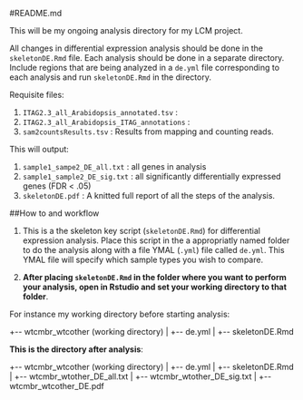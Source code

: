 #README.md

This will be my ongoing analysis directory for my LCM project.  

All changes in differential expression analysis should be done in the `skeletonDE.Rmd` file. Each analysis should be done in a separate directory.  Include regions that are being analyzed in a `de.yml` file corresponding to each analysis and run `skeletonDE.Rmd` in the directory.  

Requisite files:
1. `ITAG2.3_all_Arabidopsis_annotated.tsv` :  
2. `ITAG2.3_all_Arabidopsis_ITAG_annotations` : 
3. `sam2countsResults.tsv` : Results from mapping and counting reads.

This will output:
1. `sample1_sampe2_DE_all.txt` : all genes in analysis
2. `sample1_sample2_DE_sig.txt` : all significantly differentially expressed genes (FDR < .05)
3. `skeletonDE.pdf` : A knitted full report of all the steps of the analysis.

##How to and workflow
1. This is a the skeleton key script (`skeletonDE.Rmd`) for differential expression analysis.  Place this script in the a appropriatly named folder to do the analysis along with  a file YMAL (`.yml`) file called `de.yml`. This YMAL file will specify which sample types you wish to compare. 

2. **After placing `skeletonDE.Rmd` in the folder where you want to perform your analysis, open in Rstudio and set your working directory to that folder**.  

For instance my working directory before starting analysis:

+-- wtcmbr_wtcother (working directory)
|    +-- de.yml
|    +-- skeletonDE.Rmd


**This is the directory after analysis**:

+-- wtcmbr_wtcother (working directory)
|    +-- de.yml
|    +-- skeletonDE.Rmd
|    +-- wtcmbr_wtother_DE_all.txt
|    +-- wtcmbr_wtother_DE_sig.txt
|    +-- wtcmbr_wtcother_DE.pdf




